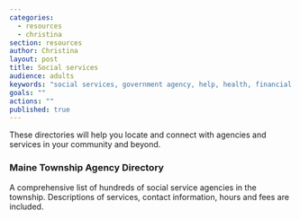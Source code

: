 ```yaml
---
categories: 
  - resources
  - christina
section: resources
author: Christina
layout: post
title: Social services
audience: adults
keywords: "social services, government agency, help, health, financial aid, disorders, medical assistance, financial assistance, mental health"
goals: ""
actions: ""
published: true
---
```


These directories will help you locate and connect with agencies and services in your community and beyond.




### Maine Township Agency Directory

A comprehensive list of hundreds of social service agencies in the township. Descriptions of services, contact information, hours and fees are included.